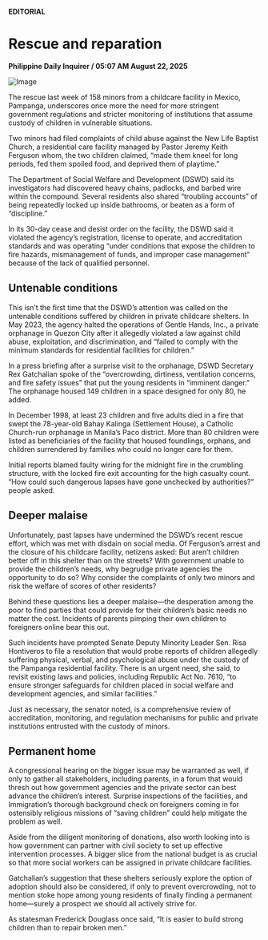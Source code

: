 **EDITORIAL**

# Rescue and reparation

****Philippine Daily Inquirer / 05:07 AM August 22, 2025****

![Image](https://raw.githubusercontent.com/github-jl14/scrapy_api/refs/heads/main/images/editorial08222025.png)

The rescue last week of 158 minors from a childcare facility in Mexico, Pampanga, underscores once more the need for more stringent government regulations and stricter monitoring of institutions that assume custody of children in vulnerable situations.

Two minors had filed complaints of child abuse against the New Life Baptist Church, a residential care facility managed by Pastor Jeremy Keith Ferguson whom, the two children claimed, “made them kneel for long periods, fed them spoiled food, and deprived them of playtime.”

The Department of Social Welfare and Development (DSWD) said its investigators had discovered heavy chains, padlocks, and barbed wire within the compound. Several residents also shared “troubling accounts” of being repeatedly locked up inside bathrooms, or beaten as a form of “discipline.”

In its 30-day cease and desist order on the facility, the DSWD said it violated the agency’s registration, license to operate, and accreditation standards and was operating “under conditions that expose the children to fire hazards, mismanagement of funds, and improper case management” because of the lack of qualified personnel.

## Untenable conditions

This isn’t the first time that the DSWD’s attention was called on the untenable conditions suffered by children in private childcare shelters. In May 2023, the agency halted the operations of Gentle Hands, Inc., a private orphanage in Quezon City after it allegedly violated a law against child abuse, exploitation, and discrimination, and “failed to comply with the minimum standards for residential facilities for children.”

In a press briefing after a surprise visit to the orphanage, DSWD Secretary Rex Gatchalian spoke of the “overcrowding, dirtiness, ventilation concerns, and fire safety issues” that put the young residents in “imminent danger.” The orphanage housed 149 children in a space designed for only 80, he added.

In December 1998, at least 23 children and five adults died in a fire that swept the 78-year-old Bahay Kalinga (Settlement House), a Catholic Church-run orphanage in Manila’s Paco district. More than 80 children were listed as beneficiaries of the facility that housed foundlings, orphans, and children surrendered by families who could no longer care for them.

Initial reports blamed faulty wiring for the midnight fire in the crumbling structure, with the locked fire exit accounting for the high casualty count. “How could such dangerous lapses have gone unchecked by authorities?” people asked.

## Deeper malaise

Unfortunately, past lapses have undermined the DSWD’s recent rescue effort, which was met with disdain on social media. Of Ferguson’s arrest and the closure of his childcare facility, netizens asked: But aren’t children better off in this shelter than on the streets? With government unable to provide the children’s needs, why begrudge private agencies the opportunity to do so? Why consider the complaints of only two minors and risk the welfare of scores of other residents?

Behind these questions lies a deeper malaise—the desperation among the poor to find parties that could provide for their children’s basic needs no matter the cost. Incidents of parents pimping their own children to foreigners online bear this out.

Such incidents have prompted Senate Deputy Minority Leader Sen. Risa Hontiveros to file a resolution that would probe reports of children allegedly suffering physical, verbal, and psychological abuse under the custody of the Pampanga residential facility. There is an urgent need, she said, to revisit existing laws and policies, including Republic Act No. 7610, “to ensure stronger safeguards for children placed in social welfare and development agencies, and similar facilities.”

Just as necessary, the senator noted, is a comprehensive review of accreditation, monitoring, and regulation mechanisms for public and private institutions entrusted with the custody of minors.

## Permanent home

A congressional hearing on the bigger issue may be warranted as well, if only to gather all stakeholders, including parents, in a forum that would thresh out how government agencies and the private sector can best advance the children’s interest. Surprise inspections of the facilities, and Immigration’s thorough background check on foreigners coming in for ostensibly religious missions of “saving children” could help mitigate the problem as well.

Aside from the diligent monitoring of donations, also worth looking into is how government can partner with civil society to set up effective intervention processes. A bigger slice from the national budget is as crucial so that more social workers can be assigned in private childcare facilities.

Gatchalian’s suggestion that these shelters seriously explore the option of adoption should also be considered, if only to prevent overcrowding, not to mention stoke hope among young residents of finally finding a permanent home—surely a prospect we should all actively strive for.

As statesman Frederick Douglass once said, “It is easier to build strong children than to repair broken men.”